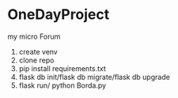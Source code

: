 # OneDayProject
my micro Forum
1) create venv
2) clone repo
3) pip install requirements.txt
4) flask db init/flask db migrate/flask db upgrade
5) flask run/ python Borda.py
